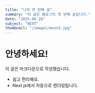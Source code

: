 ```yaml
---
title: "나의 첫 번째 글"
summary: "이 글은 블로그의 첫 번째 글입니다."
date: "2025-06-28"
subject: "NEXT"
thumbnail: "/images/moon2.jpg"
---
```


# 안녕하세요!

이 글은 마크다운으로 작성했습니다.

- 쉽고 편리해요.
- Next.js에서 자동으로 렌더링됩니다.
